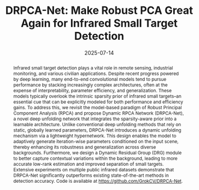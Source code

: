 ---
title: "DRPCA-Net: Make Robust PCA Great Again for Infrared Small Target Detection"

authors:
- Zihao Xiong
- Fei Zhou
- Fengyi Wu
- Shuai Yuan
- Maixia Fu
- Zhenming Peng
- Jian Yang
- admin

author_notes:
- 
- 
- 
- 
- Corresponding Author
- 
- 
- Corresponding Author

date: "2025-07-14"

publication_types: ["article-journal"]

publication: "IEEE Transactions on Geoscience and Remote Sensing"
# publication_short: "IEEE TGRS"
pages: "1-1"
publisher: "IEEE"
doi: "10.1109/TGRS.2025.3588392"

abstract: |
  Infrared small target detection plays a vital role in remote sensing, industrial monitoring, and various civilian applications. Despite recent progress powered by deep learning, many end-to-end convolutional models tend to pursue performance by stacking increasingly complex architectures, often at the expense of interpretability, parameter efficiency, and generalization. These models typically overlook the intrinsic sparsity prior of infrared small targets–an essential cue that can be explicitly modeled for both performance and efficiency gains. To address this, we revisit the model-based paradigm of Robust Principal Component Analysis (RPCA) and propose Dynamic RPCA Network (DRPCA-Net), a novel deep unfolding network that integrates the sparsity-aware prior into a learnable architecture. Unlike conventional deep unfolding methods that rely on static, globally learned parameters, DRPCA-Net introduces a dynamic unfolding mechanism via a lightweight hypernetwork. This design enables the model to adaptively generate iteration-wise parameters conditioned on the input scene, thereby enhancing its robustness and generalization across diverse backgrounds. Furthermore, we design a Dynamic Residual Group (DRG) module to better capture contextual variations within the background, leading to more accurate low-rank estimation and improved separation of small targets. Extensive experiments on multiple public infrared datasets demonstrate that DRPCA-Net significantly outperforms existing state-of-the-art methods in detection accuracy. Code is available at https://github.com/GrokCV/DRPCA-Net.

summary: This paper proposes DRPCA-Net, a dynamic deep unfolding network for infrared small target detection, integrating sparsity-aware priors and dynamic parameter generation for robust performance.

tags:
- Infrared Small Target Detection
- RPCA
- Deep Learning
- DRPCA-Net
- Robustness

featured: false

url_pdf: "https://arxiv.org/pdf/2507.09541"
url_code: "https://github.com/GrokCV/DRPCA-Net"
url_dataset: ""
url_poster: ""
url_project: ""
url_slides: ""
url_source: ""
url_video: ""
url_cn_pdf: ""
url_cn_blog: ""
url_cn_video: ""

image:
  preview_only: false
--- 